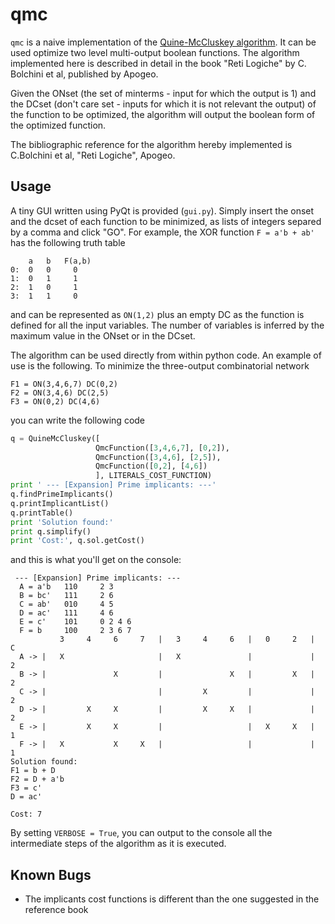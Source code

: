 qmc
===

`qmc` is a naive implementation of the [Quine-McCluskey algorithm](https://en.wikipedia.org/wiki/Quine%E2%80%93McCluskey_algorithm). It can be used optimize two level multi-output boolean functions. The algorithm implemented here is described in detail in the book "Reti Logiche" by C. Bolchini et al, published by Apogeo.

Given the ONset (the set of minterms - input for which the output is 1) and the DCset (don't care set - inputs for which it is not relevant the output) of the function to be optimized, the algorithm will output the boolean form of the optimized function.

The bibliographic reference for the algorithm hereby implemented is C.Bolchini et al, "Reti Logiche", Apogeo.

Usage
-----

A tiny GUI written using PyQt is provided (`gui.py`). Simply insert the onset and the dcset of each function to be minimized, as lists of integers separed by a comma and click "GO". For example, the XOR function `F = a'b + ab'` has the following truth table
	    
	    a   b   F(a,b)
	0:  0   0     0
	1:  0   1     1
	2:  1   0     1
	3:  1   1     0

and can be represented as `ON(1,2)` plus an empty DC as the function is defined for all the input variables. The number of variables is inferred by the maximum value in the ONset or in the DCset.

The algorithm can be used directly from within python code. An example of use is the following. To minimize the three-output combinatorial network

    F1 = ON(3,4,6,7) DC(0,2)
    F2 = ON(3,4,6) DC(2,5)
    F3 = ON(0,2) DC(4,6)

you can write the following code
```python
q = QuineMcCluskey([
                   QmcFunction([3,4,6,7], [0,2]),
                   QmcFunction([3,4,6], [2,5]),
                   QmcFunction([0,2], [4,6])
                   ], LITERALS_COST_FUNCTION)
print ' --- [Expansion] Prime implicants: ---'
q.findPrimeImplicants()
q.printImplicantList()
q.printTable()
print 'Solution found:'
print q.simplify()
print 'Cost:', q.sol.getCost()
```
and this is what you'll get on the console:

     --- [Expansion] Prime implicants: ---
      A = a'b  	110 	2 3 
      B = bc'  	111 	2 6 
      C = ab'  	010 	4 5 
      D = ac'  	111 	4 6 
      E = c'  	101 	0 2 4 6 
      F = b  	100 	2 3 6 7 
               3     4     6     7   |   3     4     6   |   0     2   |  C
      A -> |   X                     |   X               |             |  2
      B -> |               X         |               X   |         X   |  2
      C -> |                         |         X         |             |  2
      D -> |         X     X         |         X     X   |             |  2
      E -> |         X     X         |                   |   X     X   |  1
      F -> |   X           X     X   |                   |             |  1
    Solution found:
    F1 = b + D
    F2 = D + a'b
    F3 = c'
    D = ac'

    Cost: 7

By setting `VERBOSE = True`, you can output to the console all the intermediate steps of the algorithm as it is executed.

Known Bugs
----------

* The implicants cost functions is different than the one suggested in the reference book
